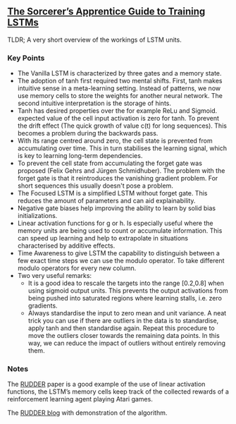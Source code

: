 ## [The Sorcerer’s Apprentice Guide to Training LSTMs](https://www.niklasschmidinger.com/posts/2020-09-09-lstm-tricks)

TLDR; A very short overview of the workings of LSTM units.

### Key Points
- The Vanilla LSTM is characterized by three gates and a memory state. 
- The adoption of tanh first required two mental shifts. First, tanh makes intuitive sense in a meta-learning setting. Instead of patterns, we now use memory cells to store the weights for another neural network. The second intuitive interpretation is the storage of hints. 
- Tanh has desired properties over the for example ReLu and Sigmoid. expected value of the cell input activation is zero for tanh. To prevent the drift effect (The quick growth of value c(t) for long sequences). This becomes a problem during the backwards pass.
- With its range centred around zero, the cell state is prevented from accumulating over time. This in turn stabilises the learning signal, which is key to learning long-term dependencies.
- To prevent the cell state from accumulating the forget gate was proposed (Felix Gehrs and Jürgen Schmidhuber). The problem with the forget gate is that it reintroduces the vanishing gradient problem. For short sequences this usually doesn't pose a problem.
- The Focused LSTM is a simplified LSTM without forget gate. This reduces the amount of parameters and can aid explainability. 
- Negative gate biases help improving the ability to learn by solid bias initializations.
- Linear activation functions for g or h. Is especially useful where the memory units are being used to count or accumulate information. This can speed up learning and help to extrapolate in situations characterised by additive effects.
- Time Awareness to give LSTM the capability to distinguish between a few exact time steps we can use the modulo operator. To take different modulo operators for every new column. 
- Two very useful remarks:
    - It is a good idea to rescale the targets into the range [0.2,0.8] when using sigmoid output units. This prevents the output activations from being pushed into saturated regions where learning stalls, i.e. zero gradients.
    - Always standardise the input to zero mean and unit variance. A neat trick you can use if there are outliers in the data is to standardise, apply tanh and then standardise again. Repeat this procedure to move the outliers closer towards the remaining data points. In this way, we can reduce the impact of outliers without entirely removing them.



### Notes
The [RUDDER](https://arxiv.org/abs/1806.07857) paper is a good example of the use of linear activation functions, the LSTM’s memory cells keep track of the collected rewards of a reinforcement learning agent playing Atari games. 

The [RUDDER blog](https://ml-jku.github.io/rudder/) with demonstration of the algorithm.